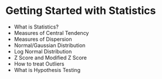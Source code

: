 # Getting Started with Statistics
- What is Statistics?
- Measures of Central Tendency
- Measures of Dispersion
- Normal/Gaussian Distribution
- Log Normal Distribution
- Z Score and Modified Z Score
- How to treat Outliers
- What is Hypothesis Testing